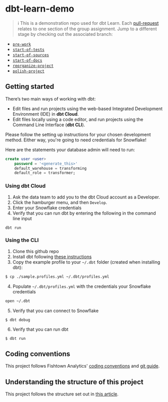 # dbt-learn-demo

> ℹ️ This is a demonstration repo used for dbt Learn. Each [pull-request](https://github.com/fishtown-analytics/dbt-learn-demo/pulls?q=is%3Apr+is%3Amerged+) relates to one section of the group assignment. Jump to a different stage by checking out the associated branch:

- [`pre-work`](https://github.com/fishtown-analytics/dbt-learn-demo-v2/tree/pre-work)
- [`start-of-tests`](https://github.com/fishtown-analytics/dbt-learn-demo-v2/tree/start-of-tests)
- [`start-of-sources`](https://github.com/fishtown-analytics/dbt-learn-demo-v2/tree/start-of-sources)
- [`start-of-docs`](https://github.com/fishtown-analytics/dbt-learn-demo-v2/tree/start-of-docs)
- [`reorganize-project`](https://github.com/fishtown-analytics/dbt-learn-demo-v2/tree/reorganize-project)
- [`polish-project`](https://github.com/fishtown-analytics/dbt-learn-demo-v2/tree/polish-project)

## Getting started

There’s two main ways of working with dbt:
* Edit files and run projects using the web-based Integrated Development Environment (IDE) in **dbt Cloud**.
* Edit files locally using a code editor, and run projects using the Command Line Interface (**dbt CLI**).

Please follow the setting up instructions for your chosen development method. Either way, you're going to need credentials for Snowflake!

Here are the statements your database admin will need to run:
```sql
create user <user>
    password = '<generate_this>'
    default_warehouse = transforming
    default_role = transformer;
```

### Using dbt Cloud
1. Ask the data team to add you to the dbt Cloud account as a Developer.
2. Click the hamburger menu, and then `Develop`.
3. Enter your Snowflake credentials
4. Verify that you can run dbt by entering the following in the command line input
```
dbt run
```

### Using the CLI
1. Clone this github repo
2. Install dbt following [these instructions](https://docs.getdbt.com/docs/installation)
3. Copy the example profile to your `~/.dbt` folder (created when installing dbt):
```bash
$ cp ./sample.profiles.yml ~/.dbt/profiles.yml
```
4. Populate `~/.dbt/profiles.yml` with the credentials your Snowflake credentials
```bash
open ~/.dbt
```
5. Verify that you can connect to Snowflake
```
$ dbt debug
```
6. Verify that you can run dbt
```
$ dbt run
```

## Coding conventions
This project follows Fishtown Analytics' [coding conventions](https://github.com/fishtown-analytics/corp/blob/master/dbt_coding_conventions.md) and [git guide](https://github.com/fishtown-analytics/corp/blob/master/git-guide.md).

## Understanding the structure of this project
This project follows the structure set out in [this article](https://discourse.getdbt.com/t/how-we-structure-our-dbt-projects/355).
